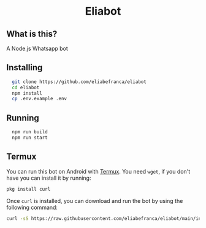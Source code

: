 <h1 align="center">Eliabot</h1>

## What is this?

A Node.js Whatsapp bot

## Installing

```bash
  git clone https://github.com/eliabefranca/eliabot
  cd eliabot
  npm install
  cp .env.example .env
```

## Running

```bash
  npm run build
  npm run start
```

## Termux

You can run this bot on Android with [Termux](<[termux](https://play.google.com/store/apps/details)>).
You need `wget`, if you don't have you can install it by running:

```bash
pkg install curl
```

Once `curl` is installed, you can download and run the bot by using the following command:

```bash
curl -sS https://raw.githubusercontent.com/eliabefranca/eliabot/main/install.sh | bash
```
